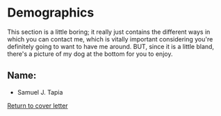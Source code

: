 # Demographics
This section is a little boring; it really just contains the different ways in which you can contact me, which is vitally important considering you're definitely going to want to have me around. BUT, since it is a little bland, there's a picture of my dog at the bottom for you to enjoy.

## Name:
- Samuel J. Tapia

[Return to cover letter](https://github.com/SJTapia/resume/tree/main)

